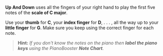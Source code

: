 **Up And Down** uses all the fingers of your right hand to play the first five notes of the **scale of C major**.

Use your **thumb** for **C**, your **index finger** for **D**, . . . , all the way up to your **little finger** for **G**. Make sure you keep using the correct finger for each note.

> **Hint:** _If you don't know the notes on the piano then **label the piano keys** using the PianoBooster **Note Chart**._
